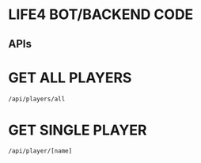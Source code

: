 # LIFE4 BOT/BACKEND CODE
## APIs
# GET ALL PLAYERS
```
/api/players/all
```
# GET SINGLE PLAYER
```
/api/player/[name]
```